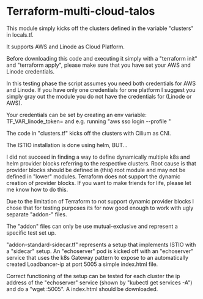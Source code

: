 # Terraform-multi-cloud-talos

This module simply kicks off the clusters defined in the variable "clusters" in locals.tf.

It supports AWS and Linode as Cloud Platform.

Before downloading this code and executing it simply with a "terraform init" and "terraform apply", please make sure that you have set your AWS and Linode credentials.

In this testing phase the script assumes you need both credentials for AWS and Linode. 
If you have only one credentials for one platform I suggest you simply gray out the module you do not have the credentials for (Linode or AWS).

Your credentials can be set by creating an env variable: TF_VAR_linode_token=<your token> and e.g. running "aws sso login --profile <your profile>"

The code in "clusters.tf" kicks off the clusters with Cilium as CNI.

The ISTIO installation is done using helm, BUT...

I did not succeed in finding a way to define dynamically multiple k8s and helm provider blocks referring to the respective clusters. 
Root cause is that provider blocks should be defined in (this) root module and may not be defined in "lower" modules. Terraform does not support the dynamic creation of provider blocks.
If you want to make friends for life, please let me know how to do this.

Due to the limitation of Terraform to not support dynamic provider blocks I chose that for testing purposes its for now good enough to work with ugly separate "addon-" files.

The "addon" files can only be use mutual-exclusive and represent a specific test set up.

"addon-standard-sidecar.tf" represents a setup that implements ISTIO with a "sidecar" setup. An "echoserver" pod is kicked off with an "echoserver" service that uses the k8s Gateway pattern to expose to an automatically created Loadbancer-ip at port 5005 a simple index.html file. 

Correct functioning of the setup can be tested for each cluster the ip address of the "echoserver" service (shown by "kubectl get services -A") and do a "wget <Loadbalancer-ip-address>:5005". A index.html should be downloaded.


